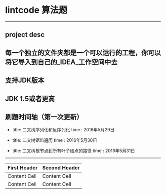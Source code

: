 # lintcode 算法题
----

## project desc
每一个独立的文件夹都是一个可以运行的工程，你可以将它导入到自己的_IDEA_工作空间中去
---

## 支持JDK版本
JDK 1.5或者更高
---
## 刷题时间轴（第一次更新）

* title: 二叉树序列化和反序列化
  time : 2016年5月29日

* title: 二叉树锯齿遍历
  time : 2016年5月30日

* title: 二叉树根节点到所有叶子结点的路径
  time : 2016年5月31日

---



| First Header  | Second Header |
| ------------- | ------------- |
| Content Cell  | Content Cell  |
| Content Cell  | Content Cell  |